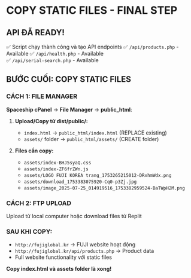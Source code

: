 # COPY STATIC FILES - FINAL STEP

## API ĐÃ READY! 
✅ Script chạy thành công và tạo API endpoints
✅ `/api/products.php` - Available
✅ `/api/health.php` - Available  
✅ `/api/serial-search.php` - Available

## BƯỚC CUỐI: COPY STATIC FILES

### CÁCH 1: FILE MANAGER
**Spaceship cPanel** → **File Manager** → **public_html**:

1. **Upload/Copy từ dist/public/:**
   - `index.html` → `public_html/index.html` (REPLACE existing)
   - `assets/` folder → `public_html/assets/` (CREATE folder)

2. **Files cần copy:**
   - `assets/index-BHJ5syaQ.css`
   - `assets/index-ZF6frZWn.js`  
   - `assets/LOGO FUJI KOREA trang_1753265215012-DRxhmWdx.png`
   - `assets/download_1753383075920-Cq0-p3Zj.jpg`
   - `assets/image_2025-07-25_014919516_1753382959524-BaTWpH2M.png`

### CÁCH 2: FTP UPLOAD
Upload từ local computer hoặc download files từ Replit

### SAU KHI COPY:
- `http://fujiglobal.kr` → FUJI website hoạt động
- `http://fujiglobal.kr/api/products.php` → Product data
- Full website functionality với static files

**Copy index.html và assets folder là xong!**